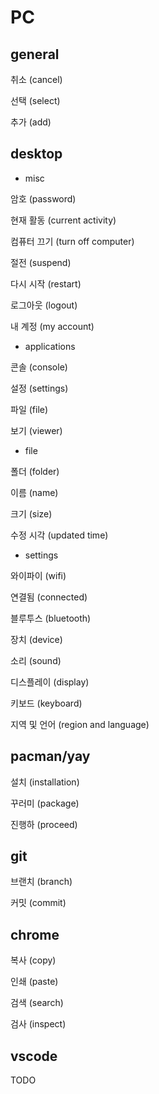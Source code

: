 # PC

## general

취소 (cancel)

선택 (select)

추가 (add)

## desktop

- misc

암호 (password)

현재 활동 (current activity)

컴퓨터  끄기 (turn off computer)

절전 (suspend)

다시 시작 (restart)

로그아웃 (logout)

내 계정 (my account)

- applications

콘솔 (console)

설정 (settings)

파일 (file)

보기 (viewer)

- file

폴더 (folder)

이름 (name)

크기 (size)

수정 시각 (updated time)

- settings

와이파이 (wifi)

연결됨 (connected)

블루투스 (bluetooth)

장치 (device)

소리 (sound)

디스플레이 (display)

키보드 (keyboard)

지역 및 언어 (region and language)

## pacman/yay

설치 (installation)

꾸러미 (package)

진행하 (proceed)

## git

브랜치 (branch)

커밋 (commit)

## chrome

복사 (copy)

인쇄 (paste)

검색 (search)

검사 (inspect)

## vscode

TODO
